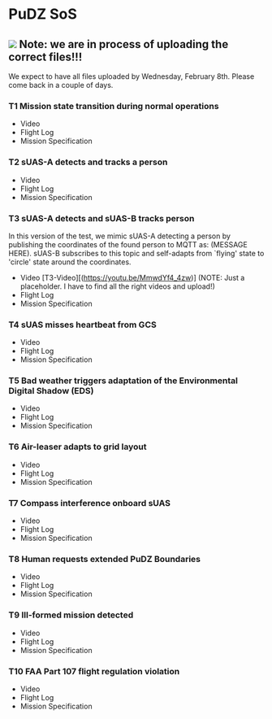 # PuDZ SoS  
## ![](https://placehold.co/15x15/f03c15/f03c15.png) Note: we are in process of uploading the correct files!!! 
We expect to have all files uploaded by Wednesday, February 8th. Please come back in a couple of days. 

### T1 Mission state transition during normal operations
- Video
- Flight Log
- Mission Specification

### T2 sUAS-A detects and tracks a person
- Video
- Flight Log
- Mission Specification

### T3 sUAS-A detects and sUAS-B tracks person
In this version of the test, we mimic sUAS-A detecting a person by publishing the coordinates of the found person to MQTT as:
(MESSAGE HERE). sUAS-B subscribes to this topic and self-adapts from `flying' state to 'circle' state around the coordinates.

- Video [T3-Video][(https://youtu.be/MmwdYf4_4zw)]  (NOTE: Just a placeholder. I have to find all the right videos and upload!)
- Flight Log
- Mission Specification

### T4 sUAS misses heartbeat from GCS
- Video
- Flight Log
- Mission Specification

### T5 Bad weather triggers adaptation of the Environmental Digital Shadow (EDS)
- Video
- Flight Log
- Mission Specification

### T6 Air-leaser adapts to grid layout
- Video
- Flight Log
- Mission Specification

### T7 Compass interference onboard sUAS
- Video
- Flight Log
- Mission Specification

### T8 Human requests extended PuDZ Boundaries
- Video
- Flight Log
- Mission Specification

### T9 Ill-formed mission detected
- Video
- Flight Log
- Mission Specification

### T10 FAA Part 107 flight regulation violation
- Video
- Flight Log
- Mission Specification


